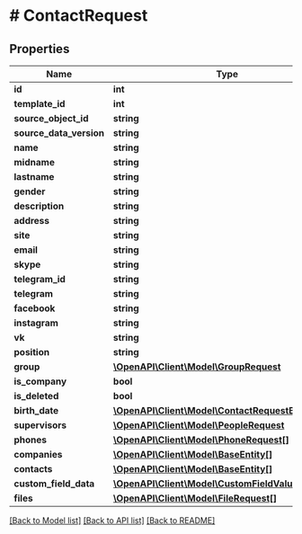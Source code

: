 # # ContactRequest

## Properties

Name | Type | Description | Notes
------------ | ------------- | ------------- | -------------
**id** | **int** |  | [optional]
**template_id** | **int** |  | [optional]
**source_object_id** | **string** |  | [optional]
**source_data_version** | **string** |  | [optional]
**name** | **string** |  | [optional]
**midname** | **string** |  | [optional]
**lastname** | **string** |  | [optional]
**gender** | **string** |  | [optional]
**description** | **string** |  | [optional]
**address** | **string** |  | [optional]
**site** | **string** |  | [optional]
**email** | **string** |  | [optional]
**skype** | **string** |  | [optional]
**telegram_id** | **string** |  | [optional]
**telegram** | **string** |  | [optional]
**facebook** | **string** |  | [optional]
**instagram** | **string** |  | [optional]
**vk** | **string** |  | [optional]
**position** | **string** |  | [optional]
**group** | [**\OpenAPI\Client\Model\GroupRequest**](GroupRequest.md) |  | [optional]
**is_company** | **bool** |  | [optional]
**is_deleted** | **bool** |  | [optional]
**birth_date** | [**\OpenAPI\Client\Model\ContactRequestBirthDate**](ContactRequestBirthDate.md) |  | [optional]
**supervisors** | [**\OpenAPI\Client\Model\PeopleRequest**](PeopleRequest.md) |  | [optional]
**phones** | [**\OpenAPI\Client\Model\PhoneRequest[]**](PhoneRequest.md) |  | [optional]
**companies** | [**\OpenAPI\Client\Model\BaseEntity[]**](BaseEntity.md) |  | [optional]
**contacts** | [**\OpenAPI\Client\Model\BaseEntity[]**](BaseEntity.md) |  | [optional]
**custom_field_data** | [**\OpenAPI\Client\Model\CustomFieldValueRequest[]**](CustomFieldValueRequest.md) |  | [optional]
**files** | [**\OpenAPI\Client\Model\FileRequest[]**](FileRequest.md) |  | [optional]

[[Back to Model list]](../../README.md#models) [[Back to API list]](../../README.md#endpoints) [[Back to README]](../../README.md)
